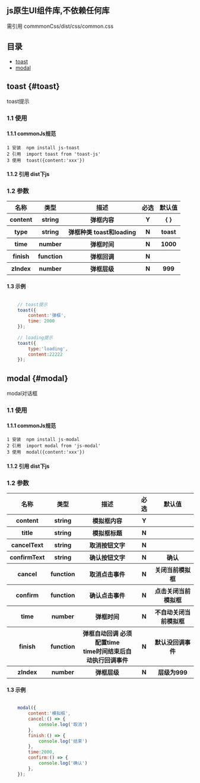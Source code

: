 
## js原生UI组件库,不依赖任何库
需引用 commmonCss/dist/css/common.css

## 目录
* [toast](#toast)
* [modal](#modal)

<!--toast-api-->
## toast {#toast}
toast提示

### 1.1 使用
#### 1.1.1 commonJs规范
    1 安装  npm install js-toast
    2 引用  import toast from 'toast-js'
    3 使用  toast({content:'xxx'})
#### 1.1.2 引用 dist下js

### 1.2 参数
<table>
    <tr>
        <th>名称</th>
        <th>类型</th>
        <th>描述</th>
        <th>必选</th>
        <th>默认值</th>
    </tr>
    <tr>
        <th>content</th>
        <th>string</th>
        <th>弹框内容</th>
        <th>Y</th>
        <th>{ }</th>
    </tr>
    <tr>
        <th>type</th>
        <th>string </th>
        <th>弹框种类 toast和loading</th>
        <th>N</th>
        <th>toast</th>
    </tr>
    <tr>
        <th>time</th>
        <th>number</th>
        <th>弹框时间</th>
        <th>N</th>
        <th>1000</th>
    </tr>
     <tr>
        <th>finish</th>
        <th>function</th>
        <th>弹框回调</th>
        <th>N</th>
        <th></th>
    </tr>
     <tr>
        <th>zIndex</th>
        <th>number</th>
        <th>弹框层级</th>
        <th>N</th>
        <th>999</th>
    </tr>
</table>

#### 1.3 示例

```javascript

    // toast提示
    toast({
        content:'弹框',
        time: 2000
    });
    
    // loading提示
    toast({
        type:'loading',
        content:22222
    });
```

<!--modal-api-->

## modal {#modal}
modal对话框

### 1.1 使用
#### 1.1.1 commonJs规范
    1 安装  npm install js-modal
    2 引用  import modal from 'js-modal'
    3 使用  modal({content:'xxx'})
#### 1.1.2 引用 dist下js

### 1.2 参数
<table>
    <tr>
        <th>名称</th>
        <th>类型</th>
        <th>描述</th>
        <th>必选</th>
        <th>默认值</th>
    </tr>
    <tr>
        <th>content</th>
        <th>string</th>
        <th>模拟框内容</th>
        <th>Y</th>
        <th> </th>
    </tr>
    <tr>
        <th>title</th>
        <th>string </th>
        <th>模拟框标题</th>
        <th>N</th>
        <th> </th>
    </tr>
    <tr>
        <th>cancelText</th>
        <th>string</th>
        <th>取消按钮文字</th>
        <th>N</th>
        <th> </th>
    </tr>
     <tr>
        <th>confirmText</th>
        <th>string</th>
        <th>确认按钮文字</th>
        <th>N</th>
        <th>确认</th>
    </tr>
     <tr>
        <th>cancel</th>
        <th>function</th>
        <th>取消点击事件</th>
        <th>N</th>
        <th>关闭当前模拟框</th>
    </tr>
    <tr>
        <th>confirm</th>
        <th>function</th>
        <th>确认点击事件</th>
        <th>N</th>
        <th>点击关闭当前模拟框</th>
    </tr>
    <tr>
        <th>time</th>
        <th>number</th>
        <th>弹框时间</th>
        <th>N</th>
        <th>不自动关闭当前模拟框</th>
    </tr>
    <tr>
        <th>finish</th>
        <th>function</th>
        <th>弹框自动回调 必须配置time </br>time时间结束后自动执行回调事件</th>
        <th>N</th>
        <th>默认没回调事件</th>
    </tr>
    <tr>
        <th>zIndex</th>
        <th>number</th>
        <th>弹框层级</th>
        <th>N</th>
        <th>层级为999</th>
    </tr>
</table>

#### 1.3 示例
```javascript

    modal({
        content:'模拟框',
        cancel:() => {
            console.log('取消')
        },
        finish:() => {
            console.log('结束')
        },
        time:2000,
        confirm:() => {
            console.log('确认')
        },
    });
```